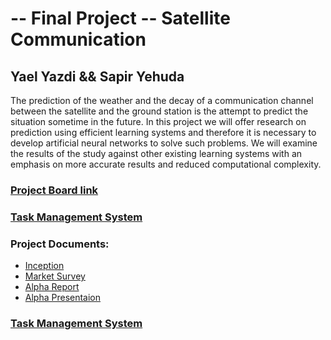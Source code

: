 # -- Final Project -- Satellite Communication
## Yael Yazdi && Sapir Yehuda

The prediction of the weather and the decay of a communication channel between the satellite and the ground station is the attempt to predict the situation sometime in the future. In this project we will offer research on prediction using efficient learning systems and therefore it is necessary to develop artificial neural networks to solve such problems. We will examine the results of the study against other existing learning systems with an emphasis on more accurate results and reduced computational complexity.

### [Project Board link](https://github.com/yaelya/Satellite-communication/projects/1)
### [Task Management System](https://github.com/yaelya/Satellite-communication/issues)

### Project Documents:

- [Inception](https://github.com/yaelya/Satellite-communication/wiki/Inception)
- [Market Survey](https://github.com/yaelya/Satellite-communication/wiki/Market-Survey)
- [Alpha Report](https://github.com/yaelya/Satellite-communication/blob/master/Alpha%20stage/SatelliteCommunication_YaelYazdi%20%26%20SapirYehuda.docx)
- [Alpha Presentaion](https://github.com/yaelya/Satellite-communication/blob/master/Alpha%20stage/%D7%9E%D7%A6%D7%92%D7%AA%20%D7%A9%D7%9C%D7%91%20%D7%90%D7%9C%D7%A4%D7%90.pptx)

### [Task Management System](https://github.com/yaelya/Satellite-communication/issues)
